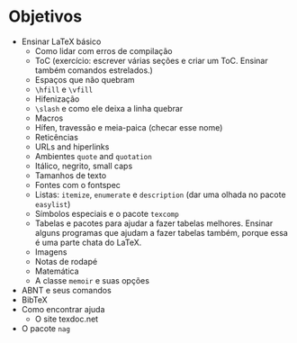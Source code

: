 # Objetivos

- Ensinar LaTeX básico
    - Como lidar com erros de compilação
    - ToC (exercício: escrever várias seções e criar um ToC. Ensinar também comandos estrelados.)
    - Espaços que não quebram
    - `\hfill` e `\vfill`
    - Hifenização
    - `\slash` e como ele deixa a linha quebrar
    - Macros
    - Hífen, travessão e meia-paica (checar esse nome)
    - Reticências
    - URLs and hiperlinks
    - Ambientes `quote` and `quotation`
    - Itálico, negrito, small caps
    - Tamanhos de texto
    - Fontes com o fontspec
    - Listas: `itemize`, `enumerate` e `description` (dar uma olhada no pacote `easylist`)
    - Símbolos especiais e o pacote `texcomp`
    - Tabelas e pacotes para ajudar a fazer tabelas melhores. Ensinar alguns
      programas que ajudam a fazer tabelas também, porque essa é uma parte
      chata do LaTeX.
    - Imagens
    - Notas de rodapé
    - Matemática
    - A classe `memoir` e suas opções
- ABNT e seus comandos
- BibTeX
- Como encontrar ajuda
    - O site texdoc.net
- O pacote `nag`
